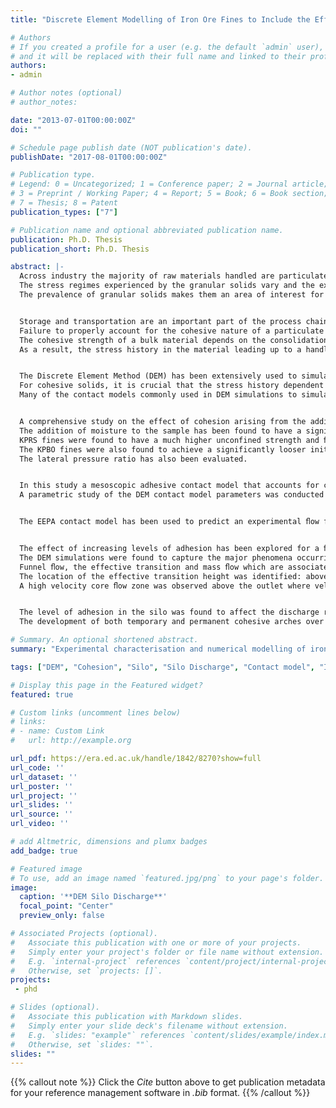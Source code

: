 ```yaml
---
title: "Discrete Element Modelling of Iron Ore Fines to Include the Effects of Moisture and Fines"

# Authors
# If you created a profile for a user (e.g. the default `admin` user), write the username (folder name) here 
# and it will be replaced with their full name and linked to their profile.
authors:
- admin

# Author notes (optional)
# author_notes:

date: "2013-07-01T00:00:00Z"
doi: ""

# Schedule page publish date (NOT publication's date).
publishDate: "2017-08-01T00:00:00Z"

# Publication type.
# Legend: 0 = Uncategorized; 1 = Conference paper; 2 = Journal article;
# 3 = Preprint / Working Paper; 4 = Report; 5 = Book; 6 = Book section;
# 7 = Thesis; 8 = Patent
publication_types: ["7"]

# Publication name and optional abbreviated publication name.
publication: Ph.D. Thesis
publication_short: Ph.D. Thesis

abstract: |-
  Across industry the majority of raw materials handled are particulate in nature, ranging in size and properties from aggregates to powders. 
  The stress regimes experienced by the granular solids vary and the exhibited bulk behaviours can be complex and unexpected. 
  The prevalence of granular solids makes them an area of interest for industry and researchers alike as many challenges still remain, such as dealing with complex cohesive behaviour in materials, which often gives rise to handling difficulties.


  Storage and transportation are an important part of the process chain for industries where particulate solids are commonplace. 
  Failure to properly account for the cohesive nature of a particulate solid can be costly as it can easily lead to blockages in a silo such as ratholing or arching near the outlet during discharge. 
  The cohesive strength of a bulk material depends on the consolidation stress it has experienced. 
  As a result, the stress history in the material leading up to a handling scenario needs to be considered when evaluating its handling behaviour.


  The Discrete Element Method (DEM) has been extensively used to simulate the behaviour of granular materials, however the majority of the focus has been on non-cohesive systems. 
  For cohesive solids, it is crucial that the stress history dependent behaviour is adequately captured. 
  Many of the contact models commonly used in DEM simulations to simulate cohesive granular materials such as the JKR model or liquid bridge models are elastic in nature and may not capture the stress history dependent behaviour observed in cohesive particulate solids.


  A comprehensive study on the effect of cohesion arising from the addition of moisture on the behaviour of two types of **LKAB** iron ore fines (**KPBO** and **KPRS**) has been carried out. 
  The addition of moisture to the sample has been found to have a significant effect on both kinds of fines. 
  KPRS fines were found to have a much higher unconfined strength and ﬂow function at higher moisture contents, and also show a greater increase in cohesion with the addition of moisture, while at moisture contents of less than 2% the KPBO fines demonstrate higher unconfined yield strength. 
  The KPBO fines were also found to achieve a significantly looser initial packing at much lower moisture content when compared to the KPRS fines. 
  The lateral pressure ratio has also been evaluated.


  In this study a mesoscopic adhesive contact model that accounts for contact plasticity and stress history dependency in the bulk solid, the **Edinburgh Elasto-Plastic Adhesion (EEPA)** mode, has been presented and mathematically veriﬁed. 
  A parametric study of the DEM contact model parameters was conducted to gain a deeper understating of the effect of input parameters on the simulated cohesive bulk behaviour.


  The EEPA contact model has been used to predict an experimental ﬂow function of KPRS iron ore fines. The contact model has demonstrated the ability to capture the stress history dependent behaviour that exists in cohesive granular solids. The DEM simulations provide a very close match to the experimental ﬂow functions, with the predicted unconfined strengths found to be within the standard deviations of the experimental results. Investigations into the failure mode predicted by the DEM simulations show that the samples are failing from the development of shear planes similar to those observed experimentally.


  The effect of increasing levels of adhesion has been explored for a ﬂat bottomed silo where the level of adhesion has been varied. 
  The DEM simulations were found to capture the major phenomena occurring in silo discharge including the various ﬂow zones associated with a ﬂat bottomed silo. 
  Funnel ﬂow, the effective transition and mass ﬂow which are associated with a mixed ﬂow pattern were observed in the model silo. 
  The location of the effective transition height was identified: above this was mass ﬂow. The velocity determined from the discharge rate was found to be in excellent agreement with the velocity profiles found in the zones of mass ﬂow. 
  A high velocity core ﬂow zone was observed above the outlet where velocities were greater than 1.25 times the mass ﬂow velocity, Vsub>MF</sub>.


  The level of adhesion in the silo was found to affect the discharge rate - a reduced ﬂow rate was found until the eventual blockage of the silo at a high level of adhesion was found. As the level of adhesion increased the probability of arching also increased, and the formation of intermittent arching behaviour was noted in the cases with higher levels of adhesion in the system. 
  The development of both temporary and permanent cohesive arches over the silo outlet were also observed with stopped ﬂow from the silo.

# Summary. An optional shortened abstract.
summary: "Experimental characterisation and numerical modelling of iron ore fines. A new adhesive contact model (**EEPA model**) is developed and used to simulate cohesive iron ore fines and numerically investigate cohesive silo discharge."

tags: ["DEM", "Cohesion", "Silo", "Silo Discharge", "Contact model", "Iron ore", "Granular solid", "fines", "EEPA"]

# Display this page in the Featured widget?
featured: true

# Custom links (uncomment lines below)
# links:
# - name: Custom Link
#   url: http://example.org

url_pdf: https://era.ed.ac.uk/handle/1842/8270?show=full
url_code: ''
url_dataset: ''
url_poster: ''
url_project: ''
url_slides: ''
url_source: ''
url_video: ''

# add Altmetric, dimensions and plumx badges
add_badge: true

# Featured image
# To use, add an image named `featured.jpg/png` to your page's folder. 
image:
  caption: '**DEM Silo Discharge**'
  focal_point: "Center"
  preview_only: false

# Associated Projects (optional).
#   Associate this publication with one or more of your projects.
#   Simply enter your project's folder or file name without extension.
#   E.g. `internal-project` references `content/project/internal-project/index.md`.
#   Otherwise, set `projects: []`.
projects: 
 - phd

# Slides (optional).
#   Associate this publication with Markdown slides.
#   Simply enter your slide deck's filename without extension.
#   E.g. `slides: "example"` references `content/slides/example/index.md`.
#   Otherwise, set `slides: ""`.
slides: ""
---
```


{{% callout note %}}
Click the *Cite* button above to get publication metadata for your reference management software in *.bib* format.
{{% /callout %}}


